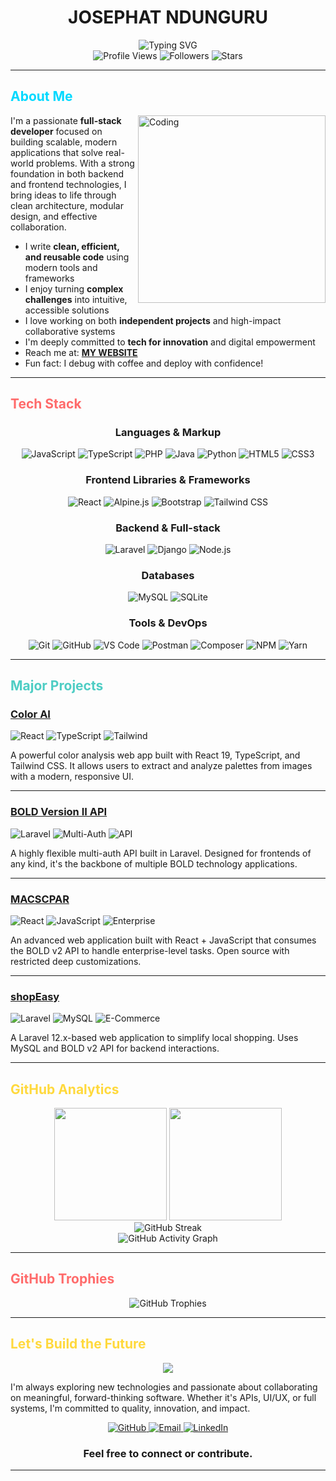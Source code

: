 # <div align="center"> JOSEPHAT NDUNGURU </div>

<div align="center">
  <img src="https://readme-typing-svg.demolab.com?font=Fira+Code&size=24&duration=3000&pause=1000&color=00D9FF&center=true&vCenter=true&width=600&lines=Full-Stack+Developer;Problem+Solver;Code+Architect;Innovation+Enthusiast" alt="Typing SVG" />
</div>

<div align="center">
  <img src="https://komarev.com/ghpvc/?username=vmosesr&style=for-the-badge&color=blueviolet" alt="Profile Views" />
  <img src="https://img.shields.io/github/followers/vmosesr?style=for-the-badge&color=orange&labelColor=black" alt="Followers" />
  <img src="https://img.shields.io/github/stars/vmosesr?style=for-the-badge&color=yellow&labelColor=black" alt="Stars" />
</div>

---

## <span style="color: #00D9FF;">About Me</span>

<img align="right" alt="Coding" width="300" src="https://cdn.dribbble.com/users/1162077/screenshots/3848914/programmer.gif">

I'm a passionate **full-stack developer** focused on building scalable, modern applications that solve real-world problems. With a strong foundation in both backend and frontend technologies, I bring ideas to life through clean architecture, modular design, and effective collaboration.

- I write **clean, efficient, and reusable code** using modern tools and frameworks
- I enjoy turning **complex challenges** into intuitive, accessible solutions
- I love working on both **independent projects** and high-impact collaborative systems
- I'm deeply committed to **tech for innovation** and digital empowerment
- Reach me at: **[MY WEBSITE](https://vmosesr.github.io/vmoses_r/)**
- Fun fact: I debug with coffee and deploy with confidence!

---

## <span style="color: #FF6B6B;">Tech Stack</span>

<div align="center">

### **Languages & Markup**
<p>
  <img src="https://img.shields.io/badge/JavaScript-F7DF1E?style=for-the-badge&logo=javascript&logoColor=black" alt="JavaScript" />
  <img src="https://img.shields.io/badge/TypeScript-3178C6?style=for-the-badge&logo=typescript&logoColor=white" alt="TypeScript" />
  <img src="https://img.shields.io/badge/PHP-777BB4?style=for-the-badge&logo=php&logoColor=white" alt="PHP" />
  <img src="https://img.shields.io/badge/Java-ED8B00?style=for-the-badge&logo=java&logoColor=white" alt="Java" />
  <img src="https://img.shields.io/badge/Python-3776AB?style=for-the-badge&logo=python&logoColor=white" alt="Python" />
  <img src="https://img.shields.io/badge/HTML5-E34F26?style=for-the-badge&logo=html5&logoColor=white" alt="HTML5" />
  <img src="https://img.shields.io/badge/CSS3-1572B6?style=for-the-badge&logo=css3&logoColor=white" alt="CSS3" />
</p>

### **Frontend Libraries & Frameworks**
<p>
  <img src="https://img.shields.io/badge/React-61DAFB?style=for-the-badge&logo=react&logoColor=black" alt="React" />
  <img src="https://img.shields.io/badge/Alpine.js-8BC34A?style=for-the-badge&logo=alpine.js&logoColor=black" alt="Alpine.js" />
  <img src="https://img.shields.io/badge/Bootstrap-7952B3?style=for-the-badge&logo=bootstrap&logoColor=white" alt="Bootstrap" />
  <img src="https://img.shields.io/badge/Tailwind_CSS-38B2AC?style=for-the-badge&logo=tailwind-css&logoColor=white" alt="Tailwind CSS" />
</p>

### **Backend & Full-stack**
<p>
  <img src="https://img.shields.io/badge/Laravel-FF2D20?style=for-the-badge&logo=laravel&logoColor=white" alt="Laravel" />
  <img src="https://img.shields.io/badge/Django-092E20?style=for-the-badge&logo=django&logoColor=white" alt="Django" />
  <img src="https://img.shields.io/badge/Node.js-339933?style=for-the-badge&logo=node.js&logoColor=white" alt="Node.js" />
</p>

### **Databases**
<p>
  <img src="https://img.shields.io/badge/MySQL-4479A1?style=for-the-badge&logo=mysql&logoColor=white" alt="MySQL" />
  <img src="https://img.shields.io/badge/SQLite-003B57?style=for-the-badge&logo=sqlite&logoColor=white" alt="SQLite" />
</p>

### **Tools & DevOps**
<p>
  <img src="https://img.shields.io/badge/Git-F05032?style=for-the-badge&logo=git&logoColor=white" alt="Git" />
  <img src="https://img.shields.io/badge/GitHub-181717?style=for-the-badge&logo=github&logoColor=white" alt="GitHub" />
  <img src="https://img.shields.io/badge/VS_Code-007ACC?style=for-the-badge&logo=visual-studio-code&logoColor=white" alt="VS Code" />
  <img src="https://img.shields.io/badge/Postman-FF6C37?style=for-the-badge&logo=postman&logoColor=white" alt="Postman" />
  <img src="https://img.shields.io/badge/Composer-885630?style=for-the-badge&logo=composer&logoColor=white" alt="Composer" />
  <img src="https://img.shields.io/badge/NPM-CB3837?style=for-the-badge&logo=npm&logoColor=white" alt="NPM" />
  <img src="https://img.shields.io/badge/Yarn-2C8EBB?style=for-the-badge&logo=yarn&logoColor=white" alt="Yarn" />
</p>

</div>

---

## <span style="color: #4ECDC4;">Major Projects</span>

<div align="left">
  
### [Color AI](https://github.com/vmosesr/COLOR-AI)
<img src="https://img.shields.io/badge/React_19-61DAFB?style=for-the-badge&logo=react&logoColor=black" alt="React" />
<img src="https://img.shields.io/badge/TypeScript-3178C6?style=for-the-badge&logo=typescript&logoColor=white" alt="TypeScript" />
<img src="https://img.shields.io/badge/Tailwind_CSS-38B2AC?style=for-the-badge&logo=tailwind-css&logoColor=white" alt="Tailwind" />

A powerful color analysis web app built with React 19, TypeScript, and Tailwind CSS. It allows users to extract and analyze palettes from images with a modern, responsive UI.

---

### [BOLD Version II API](https://github.com/vmosesr/bold-2-api)
<img src="https://img.shields.io/badge/Laravel-FF2D20?style=for-the-badge&logo=laravel&logoColor=white" alt="Laravel" />
<img src="https://img.shields.io/badge/Multi--Auth-FF6B6B?style=for-the-badge" alt="Multi-Auth" />
<img src="https://img.shields.io/badge/RESTful_API-00D9FF?style=for-the-badge" alt="API" />

A highly flexible multi-auth API built in Laravel. Designed for frontends of any kind, it's the backbone of multiple BOLD technology applications.

---

### [MACSCPAR](https://github.com/vmosesr/macscpar-app)
<img src="https://img.shields.io/badge/React-61DAFB?style=for-the-badge&logo=react&logoColor=black" alt="React" />
<img src="https://img.shields.io/badge/JavaScript-F7DF1E?style=for-the-badge&logo=javascript&logoColor=black" alt="JavaScript" />
<img src="https://img.shields.io/badge/Enterprise-4ECDC4?style=for-the-badge" alt="Enterprise" />

An advanced web application built with React + JavaScript that consumes the BOLD v2 API to handle enterprise-level tasks. Open source with restricted deep customizations.

---

### [shopEasy](https://github.com/BOLD-TECHNOLOGY/shopEasy)
<img src="https://img.shields.io/badge/Laravel_12.x-FF2D20?style=for-the-badge&logo=laravel&logoColor=white" alt="Laravel" />
<img src="https://img.shields.io/badge/MySQL-4479A1?style=for-the-badge&logo=mysql&logoColor=white" alt="MySQL" />
<img src="https://img.shields.io/badge/E--Commerce-FFD93D?style=for-the-badge" alt="E-Commerce" />

A Laravel 12.x-based web application to simplify local shopping. Uses MySQL and BOLD v2 API for backend interactions.

</div>

---

## <span style="color: #FFD93D;">GitHub Analytics</span>

<div align="center">
  <img height="180em" src="https://github-readme-stats.vercel.app/api?username=vmosesr&show_icons=true&count_private=true&theme=radical&hide_border=true&bg_color=0d1117&title_color=00d9ff&icon_color=00d9ff&text_color=c9d1d9" />
  <img height="180em" src="https://github-readme-stats.vercel.app/api/top-langs/?username=vmosesr&layout=compact&theme=radical&hide_border=true&bg_color=0d1117&title_color=00d9ff&text_color=c9d1d9" />
</div>

<div align="center">
  <img src="https://github-readme-streak-stats.herokuapp.com/?user=vmosesr&theme=radical&hide_border=true&background=0d1117&stroke=00d9ff&ring=00d9ff&fire=ff6b6b&currStreakLabel=00d9ff" alt="GitHub Streak" />
</div>

<div align="center">
  <img src="https://github-readme-activity-graph.vercel.app/graph?username=vmosesr&bg_color=0d1117&color=00d9ff&line=00d9ff&point=ff6b6b&area=true&hide_border=true" alt="GitHub Activity Graph" />
</div>

---

## <span style="color: #FF6B6B;">GitHub Trophies</span>

<div align="center">
  <img src="https://github-profile-trophy.vercel.app/?username=vmosesr&theme=radical&no-frame=true&no-bg=false&margin-w=4&row=1" alt="GitHub Trophies" />
</div>

---

## <span style="color: #FFD93D;">Let's Build the Future</span>

<div align="center">
  <img src="https://capsule-render.vercel.app/api?type=waving&color=gradient&customColorList=0,2,2,5,30&height=100&section=footer&text=Let's%20Connect!&fontSize=40&fontAlignY=65&desc=Always%20exploring%20new%20technologies%20and%20passionate%20about%20collaboration&descAlignY=85&descAlign=center" />
</div>

I'm always exploring new technologies and passionate about collaborating on meaningful, forward-thinking software. Whether it's APIs, UI/UX, or full systems, I'm committed to quality, innovation, and impact.

<div align="center">
  <a href="https://github.com/vmosesr">
    <img src="https://img.shields.io/badge/GitHub-181717?style=for-the-badge&logo=github&logoColor=white" alt="GitHub" />
  </a>
  <a href="mailto:ndungurujosephat30@gmail.com">
    <img src="https://img.shields.io/badge/Email-D14836?style=for-the-badge&logo=gmail&logoColor=white" alt="Email" />
  </a>
  <a href="https://www.linkedin.com/in/josephat-ndunguru-09694b173/">
    <img src="https://img.shields.io/badge/LinkedIn-0077B5?style=for-the-badge&logo=linkedin&logoColor=white" alt="LinkedIn" />
  </a>
</div>

<div align="center">
  <h3> Feel free to connect or contribute. </h3>
</div>

---

